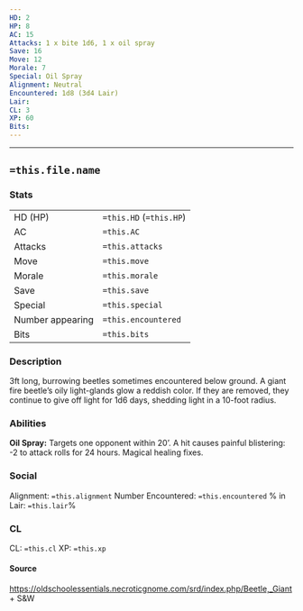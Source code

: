 ```yaml
---
HD: 2
HP: 8
AC: 15
Attacks: 1 x bite 1d6, 1 x oil spray
Save: 16
Move: 12
Morale: 7
Special: Oil Spray
Alignment: Neutral
Encountered: 1d8 (3d4 Lair)
Lair: 
CL: 3
XP: 60
Bits:
---
```


___

## `=this.file.name` 

### Stats

|                  |                         |
| ---------------- | ----------------------- |
| HD (HP)          | `=this.HD` (`=this.HP`) |
| AC               | `=this.AC`              |
| Attacks          | `=this.attacks`         |
| Move             | `=this.move`            |
| Morale           | `=this.morale`          |
| Save             | `=this.save`            |
| Special          | `=this.special`         |
| Number appearing | `=this.encountered`     |
| Bits             | `=this.bits`            | 


### Description

3ft long, burrowing beetles sometimes encountered below ground. A giant fire beetle’s oily light-glands glow a reddish color. If they are removed, they continue to give off light for 1d6 days, shedding light in a 10-foot radius.

### Abilities
**Oil Spray:** Targets one opponent within 20’. A hit causes painful blistering: -2 to attack rolls for 24 hours. Magical healing fixes.


### Social
Alignment: `=this.alignment`
Number Encountered:  `=this.encountered`
% in Lair: `=this.lair`%

### CL
CL: `=this.cl`
XP: `=this.xp`

#### Source

https://oldschoolessentials.necroticgnome.com/srd/index.php/Beetle,_Giant + S&W







